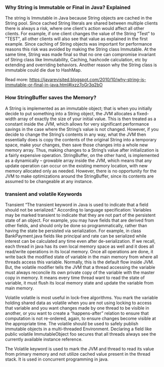 

### Why String is Immutable or Final in Java? Explained
The string is Immutable in Java because String objects are cached in the String pool. Since cached String literals are shared between multiple clients there is always a risk, 
where one client's action would affect all other clients. For example, if one client changes the value of the String "Test" to "TEST", all other clients will also see that 
value as explained in the first example. Since caching of String objects was important for performance reasons this risk was avoided by making the String class Immutable. 
At the same time, String was made final so that no one can compromise invariant of String class like Immutability, Caching, hashcode calculation, etc by extending and overriding 
behaviors. Another reason why the String class is immutable could die due to HashMap.

Read more: https://javarevisited.blogspot.com/2010/10/why-string-is-immutable-or-final-in-java.html#ixzz7oGr3q2bO


### How StringBuffer saves the Memory?
A String is implemented as an immutable object; that is when you initially decide to put something into a String object, the JVM allocates a fixed-width array of exactly the size of your initial value. This is then treated as a constant inside the JVM, which allows for very significant performance savings in the case where the String’s value is not changed.
However, if you decide to change the String’s contents in any way, what the JVM then essentially does is copy the contents of the original String into a temporary space, make your changes, then save those changes into a whole new memory array. Thus, making changes to a String’s value after initialization is a fairly expensive operation.
StringBuffer, on the other hand, is implemented as a dynamically – growable array inside the JVM, which means that any update operation can occur on the existing memory location, with new memory allocated only as needed.
However, there is no opportunity for the JVM to make optimizations around the StringBuffer, since its contents are assumed to be changeable at any instance.


### transient and volatile Keywords
Transient
“The transient keyword in Java is used to indicate that a field should not be serialized.” According to language specification: Variables may be marked transient to indicate that they are not part of the persistent state of an object. For example, you may have fields that are derived from other fields, and should only be done so programmatically, rather than having the state be persisted via serialization.
For example, in class BankPayment.java fields like principal and rate can be serialized while interest can be calculated any time even after de-serialization.
If we recall, each thread in java has its own local memory space as well and it does all read/write operations in its local memory. Once all operations are done, it write back the modified state of variable in the main memory from where all threads access this variable.
Normally, this is the default flow inside JVM. But, the volatile modifier tells the JVM that a thread accessing the variable must always reconcile its own private copy of the variable with the master copy in memory. It means every time thread want to read the state of variable, it must flush its local memory state and update the variable from main memory.

Volatile
volatile is most useful in lock-free algorithms. You mark the variable holding shared data as volatile when you are not using locking to access that variable and you want changes made by one thread to be visible in another, or you want to create a “happens-after” relation to ensure that computation is not re-ordered, again, to ensure changes become visible at the appropriate time.
The volatile should be used to safely publish immutable objects in a multi-threaded Environment. Declaring a field like public volatile ImmutableObject foo secures that all threads always see the currently available instance reference.

The Volatile keyword is used to mark the JVM and thread to read its value from primary memory and not utilize cached value present in the thread stack. It is used in concurrent programming in java.